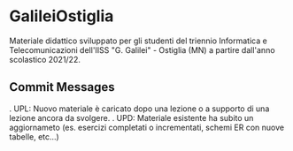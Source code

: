 # GalileiOstiglia
Materiale didattico sviluppato per gli studenti del triennio Informatica e Telecomunicazioni dell'IISS "G. Galilei" - Ostiglia (MN)
a partire dall'anno scolastico 2021/22.


## Commit Messages
. UPL: Nuovo materiale è caricato dopo una lezione o a supporto di una lezione ancora da svolgere.
. UPD: Materiale esistente ha subito un aggiornameto (es. esercizi completati o incrementati, schemi ER con nuove tabelle, etc...)

